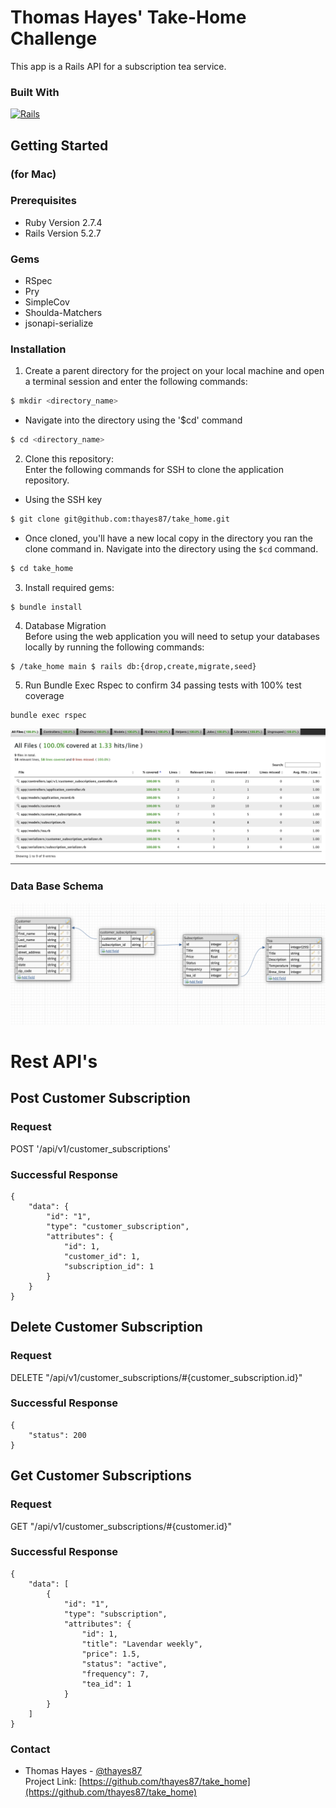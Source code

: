 # Thomas Hayes' Take-Home Challenge

This app is a Rails API for a subscription tea service. 

### Built With

[![Rails][Rails.org]][Rails-url]
## Getting Started
### (for Mac)
### Prerequisites
- Ruby Version 2.7.4
- Rails Version 5.2.7
### Gems
- RSpec 
- Pry
- SimpleCov
- Shoulda-Matchers
- jsonapi-serialize
### Installation
1. Create a parent directory for the project on your local machine and open a terminal session and enter the following commands:

```sh
$ mkdir <directory_name>
```
- Navigate into the directory using the '$cd' command
```sh
$ cd <directory_name>
```
2. Clone this repository:<br>
Enter the following commands for SSH to clone the application repository.<br>
- Using the SSH key
```sh
$ git clone git@github.com:thayes87/take_home.git
```
- Once cloned, you'll have a new local copy in the directory you ran the clone command in. Navigate into the  directory using the `$cd` command.
```sh
$ cd take_home
```
3. Install required gems: <br>
```shell
$ bundle install
```
4. Database Migration<br>
Before using the web application you will need to setup your databases locally by running the following commands:
```shell
$ /take_home main $ rails db:{drop,create,migrate,seed}
```
5. Run Bundle Exec Rspec to confirm 34 passing tests with 100% test coverage
```
bundle exec rspec
```
<img src="app/documentation/images/coverage.png" width="700">

### Data Base Schema

<img src="app/documentation/images/schema.png" width="700">

# Rest API's
## Post Customer Subscription
### Request

POST '/api/v1/customer_subscriptions'

### Successful Response
```
{
    "data": {
        "id": "1",
        "type": "customer_subscription",
        "attributes": {
            "id": 1,
            "customer_id": 1,
            "subscription_id": 1
        }
    }
}
```

## Delete Customer Subscription

### Request

DELETE "/api/v1/customer_subscriptions/#{customer_subscription.id}"

### Successful Response
```
{
    "status": 200
}
```
## Get Customer Subscriptions 

### Request

GET "/api/v1/customer_subscriptions/#{customer.id}"

### Successful Response
```
{
    "data": [
        {
            "id": "1",
            "type": "subscription",
            "attributes": {
                "id": 1,
                "title": "Lavendar weekly",
                "price": 1.5,
                "status": "active",
                "frequency": 7,
                "tea_id": 1
            }
        }
    ]
}
```
### Contact
- Thomas Hayes - [@thayes87](https://github.com/thayes87)<br>
Project Link: [https://github.com/thayes87/take_home](https://github.com/thayes87/take_home)







<!-- MARKDOWN LINKS & IMAGES -->
[Rails.org]: https://img.shields.io/badge/rails-%23CC0000.svg?style=for-the-badge&logo=ruby-on-rails&logoColor=white
[Rails-url]: https://rubyonrails.org